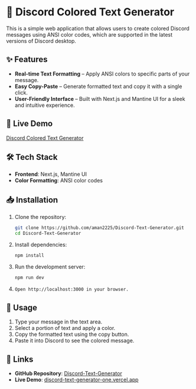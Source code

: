 # 🎨 Discord Colored Text Generator  

This is a simple web application that allows users to create colored Discord messages using ANSI color codes, which are supported in the latest versions of Discord desktop.  

## ✨ Features  
- **Real-time Text Formatting** – Apply ANSI colors to specific parts of your message.  
- **Easy Copy-Paste** – Generate formatted text and copy it with a single click.  
- **User-Friendly Interface** – Built with Next.js and Mantine UI for a sleek and intuitive experience.  

## 🚀 Live Demo  
[Discord Colored Text Generator](https://discord-text-generator-one.vercel.app/)  

## 🛠️ Tech Stack  
- **Frontend**: Next.js, Mantine UI  
- **Color Formatting**: ANSI color codes  

## 📥 Installation  

1. Clone the repository:  
   ```bash
   git clone https://github.com/aman2225/Discord-Text-Generator.git
   cd Discord-Text-Generator

2. Install dependencies:
   ```bash
   npm install

3. Run the development server:
   ```bash
   npm run dev

4. ```bash
   Open http://localhost:3000 in your browser.

## 📝 Usage

1. Type your message in the text area.
2. Select a portion of text and apply a color.
3. Copy the formatted text using the copy button.
4. Paste it into Discord to see the colored message.

## 🔗 Links  
- **GitHub Repository**: [Discord-Text-Generator](https://github.com/aman2225/Discord-Text-Generator)  
- **Live Demo**: [discord-text-generator-one.vercel.app](https://discord-text-generator-one.vercel.app/)  
